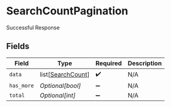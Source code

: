 # SearchCountPagination

Successful Response


## Fields

| Field                                                   | Type                                                    | Required                                                | Description                                             |
| ------------------------------------------------------- | ------------------------------------------------------- | ------------------------------------------------------- | ------------------------------------------------------- |
| `data`                                                  | list[[SearchCount](../../models/shared/searchcount.md)] | :heavy_check_mark:                                      | N/A                                                     |
| `has_more`                                              | *Optional[bool]*                                        | :heavy_minus_sign:                                      | N/A                                                     |
| `total`                                                 | *Optional[int]*                                         | :heavy_minus_sign:                                      | N/A                                                     |